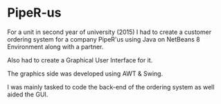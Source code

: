# PipeR-us

For a unit in second year of university (2015) I had to create a customer ordering system for a company PipeR'us using Java on NetBeans 8 Environment along with a partner.

Also had to create a Graphical User Interface for it.

The graphics side was developed using AWT & Swing.

I was mainly tasked to code the back-end of the ordering system as well aided the GUI.